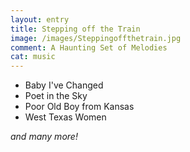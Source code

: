 ```yaml
---
layout: entry
title: Stepping off the Train
image: /images/Steppingoffthetrain.jpg
comment: A Haunting Set of Melodies
cat: music
---
```

* Baby I've Changed
* Poet in the Sky
* Poor Old Boy from Kansas
* West Texas Women

_and many more!_
